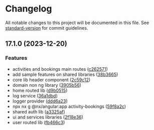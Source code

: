 # Changelog

All notable changes to this project will be documented in this file. See [standard-version](https://github.com/conventional-changelog/standard-version) for commit guidelines.

## 17.1.0 (2023-12-20)


### Features

* activities and bookings main routes ([c262571](https://github.com/AlbertoBasalo/nx-lab/commit/c2625717c0fff16ccb44ef614c48df08630aaff5))
* add sample features on shared libraries ([38b3665](https://github.com/AlbertoBasalo/nx-lab/commit/38b3665c12046f8cbc4237764611fa4657c0b206))
* core lib header component ([2c59c12](https://github.com/AlbertoBasalo/nx-lab/commit/2c59c12ebc2b34a61f1e6cbbc5a5a3c2fce1cd58))
* domain non ng library ([3905b56](https://github.com/AlbertoBasalo/nx-lab/commit/3905b56588582c63c1ac9ec9a7d83c76f603a73d))
* home routed lib ([d9b0515](https://github.com/AlbertoBasalo/nx-lab/commit/d9b05157312aa1ecffce31ee8f9489ab6e4af8f4))
* log service ([36a1dbd](https://github.com/AlbertoBasalo/nx-lab/commit/36a1dbd84abcc3d1d4294b27b432026c3b96da7b))
* logger provider ([ddd6a23](https://github.com/AlbertoBasalo/nx-lab/commit/ddd6a2309c9caacff1f2b612ceeba437cb28c558))
* npx nx g @nx/angular:app activity-bookings ([59f8a2c](https://github.com/AlbertoBasalo/nx-lab/commit/59f8a2c4e7138a91e932dee97ff754d4606aa03e))
* shared auth lib ([a3325af](https://github.com/AlbertoBasalo/nx-lab/commit/a3325afc4bc1a41e6f09a8a6e017ed7d73747d48))
* ui and services libraries ([2f18e36](https://github.com/AlbertoBasalo/nx-lab/commit/2f18e363201db45977360abc483aeab012b390f6))
* user routed lib ([fb466c3](https://github.com/AlbertoBasalo/nx-lab/commit/fb466c3ac0f795fdcd32894e12565c709bd0a8b7))
